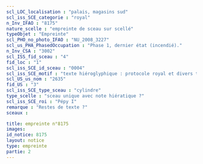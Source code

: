 ```yaml
---
scl_LOC_localisation : "palais, magasins sud"
scl_iss_SCE_categorie : "royal"
n_Inv_IFAO : "8175"
nature_scelle : "empreinte de sceau sur scellé"
typeObjet : "Empreinte"
scl_PHO_no_photo_IFAO : "NU_2008_3227"
scl_us_PHA_PhasedOccupation : "Phase 1, dernier état (incendié)."
n_Inv_CSA : "3002"
scl_ISS_fid_sceau : "4"
fid_loc : "1"
scl_iss_SCE_id_sceau : "0004"
scl_iss_SCE_motif : "texte hiéroglyphique : protocole royal et divers titres de scribe dans la mrt de Pépy"
scl_US_us_nom : "2635"
fid_US : "3"
scl_iss_SCE_type_sceau : "cylindre"
type_scelle : "sceau unique avec note hiératique ?"
scl_iss_SCE_roi : "Pépy I"
remarque : "Restes de texte ?"
sceaux :

title: empreinte n°8175
images: 
id_notice: 8175
layout: notice
type: empreinte
partie: 2
---
```


